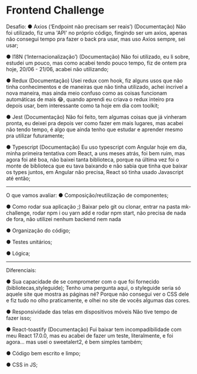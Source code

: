 # Frontend Challenge
 
Desafio: 
● Axios (‘Endpoint não precisam ser reais’) (Documentação) 
   Não foi utilizado, fiz uma 'API' no próprio código, fingindo ser um axios, apenas não consegui tempo pra fazer o back pra usar, mas uso Axios sempre, sei usar;
   
● I18N (‘Internacionalização’) (Documentação)
   Não foi utilizado, eu li sobre, estudei um pouco, mas como acabei tendo pouco tempo, fiz de ontem pra hoje, 20/06 - 21/06, acabei não utilizando;
   
● Redux (Documentação)
   Usei redux com hook, fiz alguns usos que não tinha conhecimentos e de maneiras que não tinha utilizado, achei íncrivel a nova maneira, mas ainda meio confuso como as coisas funcionam automáticas de mais 😂, quando aprendi eu criava o redux inteiro pra depois usar, bem interessante como ta hoje em dia com toolkit;
   
● Jest (Documentação)
   Não foi feito, tem algumas coisas que já vinheram pronta, eu deixei pra depois ver como fazer em mais lugares, mas acabei não tendo tempo, é algo que ainda tenho que estudar e aprender mesmo pra utilizar futuramente;
   
● Typescript (Documentação)
   Eu uso typescript com Angular hoje em dia, minha primeira tentativa com React, a uns meses atrás, foi bem ruim, mas agora foi até boa, não baixei tanta biblioteca, porque na última vez foi o monte de biblioteca que eu tava baixando e não sabia que tinha que baixar os types juntos, em Angular não precisa, React só tinha usado Javascript até então;
   
 -- --
O que vamos avaliar:
● Composição/reutilização de componentes;

● Como rodar sua aplicação ;)
   Baixar pelo git ou clonar, entrar na pasta mk-challenge, rodar npm i ou yarn add e rodar npm start, não precisa de nada de fora, não utilizei nenhum backend nem nada
   
● Organização do código;

● Testes unitários;

● Lógica;

-- --
Diferenciais:

● Sua capacidade de se comprometer com o que foi fornecido (bibliotecas,styleguide);
   Tenho uma pergunta aqui, o styleguide seria só aquele site que mostra as páginas né? Porque não consegui ver o CSS dele e fiz tudo no olho praticamente, e olhei no site de vocês algumas das cores.
   
● Responsividade das telas em dispositivos móveis
   Não tive tempo de fazer isso;
   
● React-toastify (Documentação)
   Fui baixar tem incompadibilidade com meu React 17.0.0, mas eu acabei de fazer um teste, literalmente, e foi agora... mas usei o sweetalert2, é bem simples também;
   
● Código bem escrito e limpo;

● CSS in JS;
